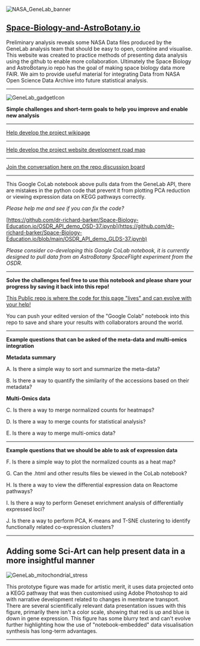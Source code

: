 ![NASA_GeneLab_banner](https://dr-richard-barker.github.io/Space_Biology_Education.io/Images/NASA_GeneLab_banner_v3_scroll_down.jpg "NASA_GeneLab_banner")
## [Space-Biology-and-AstroBotany.io](https://dr-richard-barker.github.io/Space_Biology_Education.io)

Preliminary analysis reveals some NASA Data files produced by the GeneLab analysis team that should be easy to open, combine and visualise. 
This website was created to practice methods of presenting data analysis using the github to enable more collaboration.
Ultimately the Space Biology and AstroBotany.io repo has the goal of making space biology data more FAIR.
We aim to provide useful material for integrating Data from NASA Open Science Data Archive into future statistical analysis. 

---

![GeneLab_gadgetIcon](https://dr-richard-barker.github.io/Space_Biology_Education.io/Images/GeneLab_gadgetIcon.png "NASA_GeneLab_Computer")


**Simple challenges and short-term goals to help you improve and enable new analysis** 

---

[Help develop the project wikipage](https://github.com/dr-richard-barker/Space_Biology_Education.io/wiki)

---

[Help develop the project website development road map](https://github.com/users/dr-richard-barker/projects/4)

---

[Join the conversation here on the repo discussion board](https://github.com/dr-richard-barker/Space_Biology_Education.io/discussions)

___

This Google CoLab notebook above pulls data from the GeneLab API, there are mistakes in the python code that prevent it from plotting PCA reduction or viewing expression data on KEGG pathways correctly. 

*Please help me and see if you can fix the code?* 

[https://github.com/dr-richard-barker/Space-Biology-Education.io/OSDR_API_demo_OSD-37.ipynb](https://github.com/dr-richard-barker/Space-Biology-Education.io/blob/main/OSDR_API_demo_GLDS-37.ipynb)

*Please consider co-developing this Google CoLab notebook, it is currently designed to pull data from an AstroBotany SpaceFlight experiment from the OSDR.*

---

**Solve the challenges feel free to use this notebook and please share your progress by saving it back into this repo!**  

[This Public repo is where the code for this page "lives" and can evolve with your help!](https://github.com/dr-richard-barker/Space_Biology_Education.io)

You can push your edited version of the "Google Colab" notebook into this repo to save and share your results with collaborators around the world. 

---
**Example questions that can be asked of the meta-data and multi-omics integration**


**Metadata summary**


A. Is there a simple way to sort and summarize the meta-data? 

B. Is there a way to quantify the similarity of the accessions based on their metadata?


**Multi-Omics data**


C. Is there a way to merge normalized counts for heatmaps?

D. Is there a way to merge counts for statistical analysis? 

E. Is there a way to merge multi-omics data?

---


**Example questions that we should be able to ask of expression data**


F. Is there a simple way to plot the normalized counts as a heat map?

G. Can the .html and other results files be viewed in the CoLab notebook?

H. Is there a way to view the differential expression data on Reactome pathways?

I. Is there a way to perform Geneset enrichment analysis of differentially expressed loci? 

J. Is there a way to perform PCA, K-means and T-SNE clustering to identify functionally related co-expression clusters? 


---


## Adding some Sci-Art can help present data in a more insightful manner

![GeneLab_mitochondrial_stress](https://dr-richard-barker.github.io/Space_Biology_Education.io/Images/DRB_2022_K_transporters_in_space_miriocondira_oxidatiive_phosphorylation.png "GeneLab_mitochondrial_stress")

This prototype figure was made for artistic merit, it uses data projected onto a KEGG pathway that was then customised using Adobe Photoshop to aid with narrative development related to changes in membrane transport.
There are several scientifically relevant data presentation issues with this figure, primarily there isn't a color scale, showing that red is up and blue is down in gene expression. 
This figure has some blurry text and can't evolve further highlighting how the use of "notebook-embedded" data visualisation synthesis has long-term advantages. 



---
